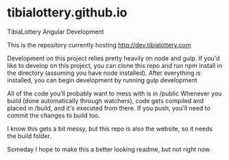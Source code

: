 # tibialottery.github.io
TibiaLottery Angular Development

This is the repository currently hosting http://dev.tibialottery.com

Development on this project relies pretty heavily on node and gulp.
If you'd like to develop on this project, you can clone this repo and run npm install in the directory (assuming you have node installed).
After everything is installed, you can begin development by running gulp development

All of the code you'll probably want to mess with is in /public
Whenever you build (done automatically through watchers), code gets compiled and placed in /build, and it's executed from there.
If you push, you'll need to commit the changes to build too.

I know this gets a bit messy, but this repo is also the website, so it needs the build folder.

Someday I hope to make this a better looking readme, but not right now.
